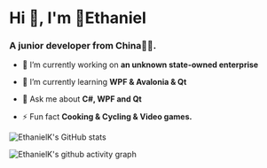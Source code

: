 <h1 align="left">Hi 👋, I'm 🥝Ethaniel</h1>
<h3 align="left">A junior developer from China🧑‍💻.</h3>

- 🔭 I’m currently working on **an unknown state-owned enterprise**

- 🌱 I’m currently learning **WPF & Avalonia & Qt**

- 💬 Ask me about **C#, WPF and Qt**

- ⚡ Fun fact **Cooking & Cycling & Video games.**

![EthanielK's GitHub stats](https://github-readme-stats.vercel.app/api?username=ethanielK)

![EthanielK's github activity graph](https://github-readme-activity-graph.vercel.app/graph?username=ethanielK&bg_color=274167&color=a6c0eb&line=cee8ff&point=cb80ff)
